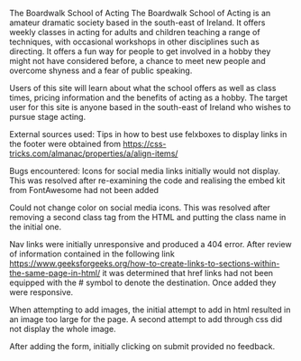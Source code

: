 The Boardwalk School of Acting
The Boardwalk School of Acting is an amateur dramatic society based in the south-east of Ireland. It offers weekly classes in acting for adults and children teaching a range of techniques, with occasional workshops in other disciplines such as directing. It offers a fun way for people to get involved in a hobby they might not have considered before, a chance to meet new people and overcome shyness and a fear of public speaking.

Users of this site will learn about what the school offers as well as class times, pricing information and the benefits of acting as a hobby. The target user for this site is anyone based in the south-east of Ireland who wishes to pursue stage acting.

External sources used:
Tips in how to best use felxboxes to display links in the footer were obtained from https://css-tricks.com/almanac/properties/a/align-items/

Bugs encountered:
Icons for social media links initially would not display. This was resolved after re-examining the code and realising the embed kit from FontAwesome had not been added

Could not change color on social media icons. This was resolved after removing a second class tag from the HTML and putting the class name in the initial one.

Nav links were initially unresponsive and produced a 404 error. After review of information contained in the following link https://www.geeksforgeeks.org/how-to-create-links-to-sections-within-the-same-page-in-html/ it was determined that href links had not been equipped with the # symbol to denote the destination. Once added they were responsive.

When attempting to add images, the initial attempt to add in html resulted in an image too large for the page. A second attempt to add through css did not display the whole image.

After adding the form, initially clicking on submit provided no feedback.